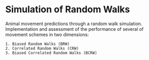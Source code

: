 # Simulation of Random Walks



Animal movement predictions through a random walk simulation. Implementation and assessment of the performance of several of movement schemes in two dimensions:

    1. Biased Random Walks (BRW)
    2. Correlated Random Walks (CRW)
    3. Biased Correlated Random Walks (BCRW)
